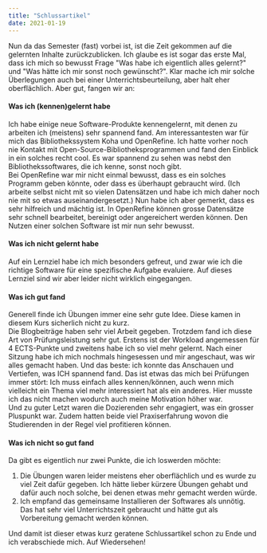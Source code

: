 ```yaml
---
title: "Schlussartikel"
date: 2021-01-19
---
```

Nun da das Semester (fast) vorbei ist, ist die Zeit gekommen auf die gelernten Inhalte zurückzublicken. Ich glaube es ist sogar das erste Mal, dass ich mich so bewusst Frage "Was habe ich eigentlich alles gelernt?" und "Was hätte ich mir sonst noch gewünscht?". Klar mache ich mir solche Überlegungen auch bei einer Unterrichtsbeurteilung, aber halt eher oberflächlich. Aber gut, fangen wir an:

#### Was ich (kennen)gelernt habe
Ich habe einige neue Software-Produkte kennengelernt, mit denen zu arbeiten ich (meistens) sehr spannend fand. Am interessantesten war für mich das Bibliothekssystem Koha und OpenRefine. Ich hatte vorher noch nie Kontakt mit Open-Source-Bibliotheksprogrammen und fand den Einblick in ein solches recht cool. Es war spannend zu sehen was nebst den Bibliothekssoftwares, die ich kenne, sonst noch gibt.  
Bei OpenRefine war mir nicht einmal bewusst, dass es ein solches Programm geben könnte, oder dass es überhaupt gebraucht wird. (Ich arbeite selbst nicht mit so vielen Datensätzen und habe ich mich daher noch nie mit so etwas auseinandergesetzt.) Nun habe ich aber gemerkt, dass es sehr hilfreich und mächtig ist. In OpenRefine können grosse Datensätze sehr schnell bearbeitet, bereinigt oder angereichert werden können. Den Nutzen einer solchen Software ist mir nun sehr bewusst.

#### Was ich nicht gelernt habe 
Auf ein Lernziel habe ich mich besonders gefreut, und zwar wie ich die richtige Software für eine spezifische Aufgabe evaluiere. Auf dieses Lernziel sind wir aber leider nicht wirklich eingegangen. 

#### Was ich gut fand
Generell finde ich Übungen immer eine sehr gute Idee. Diese kamen in diesem Kurs sicherlich nicht zu kurz.  
Die Blogbeiträge haben sehr viel Arbeit gegeben. Trotzdem fand ich diese Art von Prüfungsleistung sehr gut. Erstens ist der Workload angemessen für 4 ECTS-Punkte und zweitens habe ich so viel mehr gelernt. Nach einer Sitzung habe ich mich nochmals hingesessen und mir angeschaut, was wir alles gemacht haben. Und das beste: ich konnte das Anschauen und Vertiefen, was ICH spannend fand. Das ist etwas das mich bei Prüfungen immer stört: Ich muss einfach alles kennen/können, auch wenn mich vielleicht ein Thema viel mehr interessiert hat als ein anderes. Hier musste ich das nicht machen wodurch auch meine Motivation höher war.   
Und zu guter Letzt waren die Dozierenden sehr engagiert, was ein grosser Pluspunkt war. Zudem hatten beide viel Praxiserfahrung wovon die Studierenden in der Regel viel profitieren können. 


#### Was ich nicht so gut fand
Da gibt es eigentlich nur zwei Punkte, die ich loswerden möchte:  
1. Die Übungen waren leider meistens eher oberflächlich und es wurde zu viel Zeit dafür gegeben. Ich hätte lieber kürzere Übungen gehabt und dafür auch noch solche, bei denen etwas mehr gemacht werden würde.  
2. Ich empfand das gemeinsame Installieren der Softwares als unnötig. Das hat sehr viel Unterrichtszeit gebraucht und hätte gut als Vorbereitung gemacht werden können.

Und damit ist dieser etwas kurz geratene Schlussartikel schon zu Ende und ich verabschiede mich. Auf Wiedersehen!
